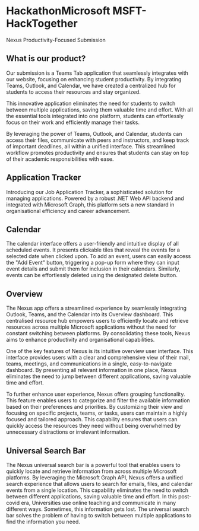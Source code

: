 # HackathonMicrosoft  MSFT-HackTogether
Nexus Productivity-Focused Submission

## What is our product?
Our submission is a Teams Tab application that seamlessly integrates with our website, focusing on enhancing student productivity. By integrating Teams, Outlook, and Calendar, we have created a centralized hub for students to access their resources and stay organized.

This innovative application eliminates the need for students to switch between multiple applications, saving them valuable time and effort. With all the essential tools integrated into one platform, students can effortlessly focus on their work and efficiently manage their tasks.

By leveraging the power of Teams, Outlook, and Calendar, students can access their files, communicate with peers and instructors, and keep track of important deadlines, all within a unified interface. This streamlined workflow promotes productivity and ensures that students can stay on top of their academic responsibilities with ease.

## Application Tracker
Introducing our Job Application Tracker, a sophisticated solution for managing applications. Powered by a robust .NET Web API backend and integrated with Microsoft Graph, this platform sets a new standard in organisational efficiency and career advancement.

## Calendar 
The calendar interface offers a user-friendly and intuitive display of all scheduled events. It presents clickable tiles that reveal the events for a selected date when clicked upon. To add an event, users can easily access the "Add Event" button, triggering a pop-up form where they can input event details and submit them for inclusion in their calendars. Similarly, events can be effortlessly deleted using the designated delete button.


## Overview

The Nexus app offers a streamlined experience by seamlessly integrating Outlook, Teams, and the Calendar into its Overview dashboard. This centralised resource hub empowers users to efficiently locate and retrieve resources across multiple Microsoft applications without the need for constant switching between platforms. By consolidating these tools, Nexus aims to enhance productivity and organisational capabilities.

One of the key features of Nexus is its intuitive overview user interface. This interface provides users with a clear and comprehensive view of their mail, teams, meetings, and communications in a single, easy-to-navigate dashboard. By presenting all relevant information in one place, Nexus eliminates the need to jump between different applications, saving valuable time and effort.

To further enhance user experience, Nexus offers grouping functionality. This feature enables users to categorize and filter the available information based on their preferences and priorities. By customizing their view and focusing on specific projects, teams, or tasks, users can maintain a highly focused and tailored approach. This capability ensures that users can quickly access the resources they need without being overwhelmed by unnecessary distractions or irrelevant information.

## Universal Search Bar

The Nexus universal search bar is a powerful tool that enables users to quickly locate and retrieve information from across multiple Microsoft platforms. By leveraging the Microsoft Graph API, Nexus offers a unified search experience that allows users to search for emails, files, and calendar events from a single location. This capability eliminates the need to switch between different applications, saving valuable time and effort. In this post-covid era, Universities use online teaching and communicate in many different ways. Sometimes, this information gets lost. The universal search bar solves the problem of having to switch between multiple applications to find the information you need.
